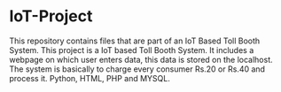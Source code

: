 # IoT-Project
This repository contains files that are part of an IoT Based Toll Booth System. 
This project is a IoT based Toll Booth System. It includes a webpage on which user enters data, this data is stored on the localhost. The system is basically to charge every consumer Rs.20 or Rs.40 and process it. Python, HTML, PHP and MYSQL. 
